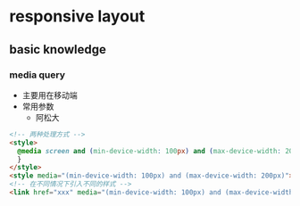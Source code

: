 # responsive layout

## basic knowledge

### media query

- 主要用在移动端
- 常用参数
  - 阿松大

```html
<!-- 两种处理方式 -->
<style>
  @media screen and (min-device-width: 100px) and (max-device-width: 200px) {
  }
</style>
<style media="(min-device-width: 100px) and (max-device-width: 200px)"></style>
<!-- 在不同情况下引入不同的样式 -->
<link href="xxx" media="(min-device-width: 100px) and (max-device-width: 200px)"></link>
```
